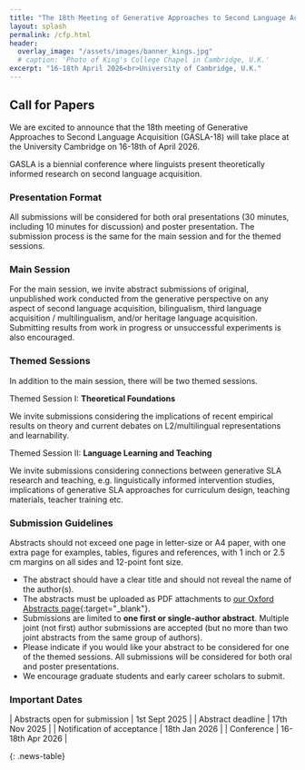 ```yaml
---
title: "The 18th Meeting of Generative Approaches to Second Language Acquisition"
layout: splash
permalink: /cfp.html
header:
  overlay_image: "/assets/images/banner_kings.jpg"
  # caption: 'Photo of King's College Chapel in Cambridge, U.K.'
excerpt: "16-18th April 2026<br>University of Cambridge, U.K."
---
```


## Call for Papers

We are excited to announce that the 18th meeting of Generative Approaches to Second Language Acquisition (GASLA-18) will take place at the University Cambridge on 16-18th of April 2026.

GASLA is a biennial conference where linguists present theoretically informed research on second language acquisition.

### Presentation Format

All submissions will be considered for both oral presentations (30 minutes, including 10 minutes for discussion) and poster presentation. The submission process is the same for the main session and for the themed sessions. 

### Main Session

For the main session, we invite abstract submissions of original, unpublished work conducted from the generative perspective on any aspect of second language acquisition, bilingualism, third language acquisition / multilingualism, and/or heritage language acquisition. Submitting results from work in progress or unsuccessful experiments is also encouraged.  

### Themed Sessions 

In addition to the main session, there will be two themed sessions.

Themed Session I: **Theoretical Foundations**

We invite submissions considering  the implications of recent empirical results on theory and current debates on  L2/multilingual representations and learnability. 

Themed Session II: **Language Learning and Teaching**

We invite submissions considering connections between generative SLA research and teaching, e.g.  linguistically informed intervention studies, implications of generative SLA approaches for curriculum design, teaching materials, teacher training etc.  

### Submission Guidelines 

Abstracts should not exceed one page in letter-size or A4 paper, with one extra page for examples, tables, figures and references, with 1 inch or 2.5 cm margins on all sides and 12-point font size.	

- The abstract should have a clear title and should not reveal the name of the author(s).
- The abstracts must be uploaded as PDF attachments to [our Oxford Abstracts page](https://app.oxfordabstracts.com/stages/78963/submitter){:target="_blank"}.
- Submissions are limited to **one first or single-author abstract**. Multiple joint (not first) author submissions are accepted (but no more than two joint abstracts from the same group of authors).	
- Please indicate if you would like your abstract to be considered for one of the themed sessions. All submissions will be considered for both oral and poster presentations.
- We encourage graduate students and early career scholars to submit.

### Important Dates

<style>
.news-table { font-size: .9em; table-layout: fixed;}
.news-table tr td:nth-child(1) { font-weight: bold; width: 10em; }
</style>
| Abstracts open for submission | 1st Sept 2025 |
| Abstract deadline | 17th Nov 2025 |
| Notification of acceptance  | 18th Jan 2026 |
| Conference | 16-18th Apr 2026 |

{: .news-table}



